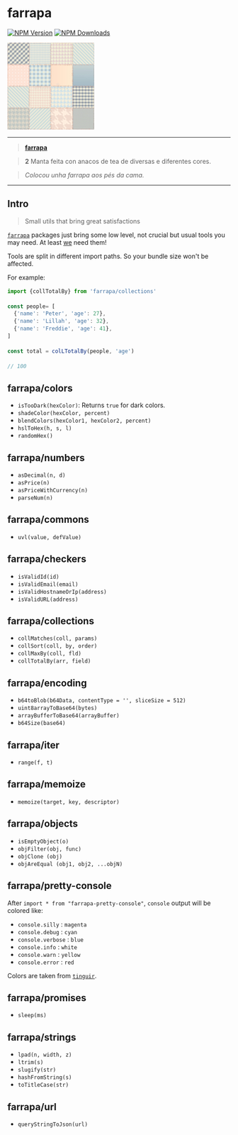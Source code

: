 # farrapa
[![NPM Version](https://badge.fury.io/js/farrapa.svg)](https://www.npmjs.com/package/farrapa)
[![NPM Downloads](https://img.shields.io/npm/dm/farrapa.svg?style=flat)](https://www.npmjs.com/package/farrapa)

![farrapa logo](https://github.com/afialapis/farrapa/blob/main/logo/favicon/farrapa.png?raw=true)

---

> **[farrapa](https://academia.gal/dicionario/-/termo/farrapa)**


> **2** Manta feita con anacos de tea de diversas e diferentes cores.

> _Colocou unha farrapa aos pés da cama._

---

## Intro

> Small utils that bring great satisfactions

[`farrapa`](https://www.afialapis.com/os/farrapa) packages just bring some low level, not crucial but usual tools you may need.
At least [we](https://github.com/afialapis) need them!

Tools are split in different import paths. So your bundle size won't be affected.

For example:

```js
import {collTotalBy} from 'farrapa/collections'

const people= [
  {'name': 'Peter', 'age': 27},
  {'name': 'Lillah', 'age': 32},
  {'name': 'Freddie', 'age': 41},
]

const total = colLTotalBy(people, 'age')

// 100
```

## farrapa/colors
 
 * `isTooDark(hexColor)`: Returns `true` for dark colors.
 * `shadeColor(hexColor, percent)`
 * `blendColors(hexColor1, hexColor2, percent)`
 * `hslToHex(h, s, l)`
 * `randomHex()`

## farrapa/numbers

 * `asDecimal(n, d)`
 * `asPrice(n)`
 * `asPriceWithCurrency(n)`
 * `parseNum(n)`

## farrapa/commons

 * `uvl(value, defValue)`

## farrapa/checkers

 * `isValidId(id)`
 * `isValidEmail(email)`
 * `isValidHostnameOrIp(address)`
 * `isValidURL(address)`

## farrapa/collections

 * `collMatches(coll, params)`
 * `collSort(coll, by, order)`
 * `collMaxBy(coll, fld)`
 * `collTotalBy(arr, field)`

## farrapa/encoding

 * `b64toBlob(b64Data, contentType = '', sliceSize = 512)`
 * `uint8arrayToBase64(bytes)`
 * `arrayBufferToBase64(arrayBuffer)`
 * `b64Size(base64)`

## farrapa/iter

 * `range(f, t)`

## farrapa/memoize

 * `memoize(target, key, descriptor)`

## farrapa/objects

 * `isEmptyObject(o)`
 * `objFilter(obj, func)`
 * `objClone (obj)`
 * `objAreEqual (obj1, obj2, ...objN)`

## farrapa/pretty-console

After `import * from "farrapa-pretty-console"`, `console` output will be colored like:

 * `console.silly`   : `magenta`
 * `console.debug`   : `cyan`
 * `console.verbose` : `blue`
 * `console.info`    : `white`
 * `console.warn`    : `yellow`
 * `console.error`   : `red`

Colors are taken from [`tinguir`](https://www.afialapis.com/os/tinguir/).

## farrapa/promises

 * `sleep(ms)`

## farrapa/strings

 * `lpad(n, width, z)`
 * `ltrim(s)`
 * `slugify(str)`
 * `hashFromString(s)`
 * `toTitleCase(str)`

## farrapa/url

 * `queryStringToJson(url)` 

